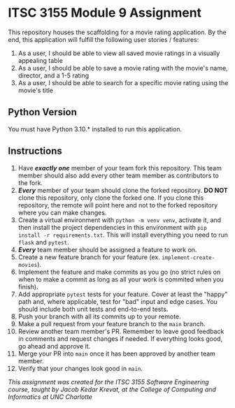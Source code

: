 # ITSC 3155 Module 9 Assignment

This repository houses the scaffolding for a movie rating application. By the end, this application will fulfill the following user stories / features:

1. As a user, I should be able to view all saved movie ratings in a visually appealing table
2. As a user, I should be able to save a movie rating with the movie's name, director, and a 1-5 rating
3. As a user, I should be able to search for a specific movie rating using the movie's title

## Python Version

You must have Python 3.10.* installed to run this application.

## Instructions

1. Have ***exactly one*** member of your team fork this repository. This team member should also add every other team member as contributors to the fork.
2. ***Every*** member of your team should clone the forked repository. **DO NOT** clone this repository, only clone the forked one. If you clone this repository, the remote will point here and not to the forked repository where you can make changes.
3. Create a virtual environment with `python -m venv venv`, activate it, and then install the project dependencies in this environment with `pip install -r requirements.txt`. This will install everything you need to run `flask` and `pytest`.
4. ***Every*** team member should be assigned a feature to work on.
5. Create a new feature branch for your feature (ex. `implement-create-movies`).
6. Implement the feature and make commits as you go (no strict rules on when to make a commit as long as all your work is commited when you finish).
7. Add appropriate `pytest` tests for your feature. Cover at least the "happy" path and, where applicable, test for "bad" input and edge cases. You should include both unit tests and end-to-end tests.
8. Push your branch with all its commits up to your remote.
9. Make a pull request from your feature branch to the `main` branch.
10. Review another team member's PR. Remember to leave good feedback in comments and request changes if needed. If everything looks good, go ahead and approve it.
11. Merge your PR into `main` once it has been approved by another team member.
12. Verify that your changes look good in `main`.

*This assignment was created for the ITSC 3155 Software Engineering course, taught by Jacob Kedar Krevat, at the College of Computing and Informatics at UNC Charlotte*
